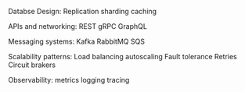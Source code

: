 Databse Design:
Replication
sharding
caching

APIs and networking:
REST
gRPC
GraphQL

Messaging systems:
Kafka
RabbitMQ
SQS

Scalability patterns:
Load balancing
autoscaling
Fault tolerance
Retries
Circuit brakers

Observability:
metrics
logging
tracing

